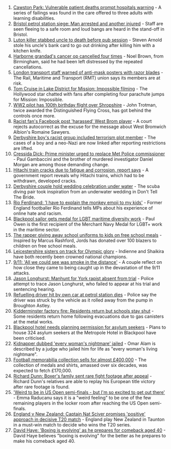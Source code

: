 1. [Cawston Park: Vulnerable patient deaths prompt hospitals warning](https://www.bbc.co.uk/news/uk-england-norfolk-58466839?at_medium=RSS&at_campaign=KARANGA) - A series of failings was found in the care offered to three adults with learning disabilities.
2. [Bristol petrol station siege: Man arrested and another injured](https://www.bbc.co.uk/news/uk-england-bristol-58500077?at_medium=RSS&at_campaign=KARANGA) - Staff are seen fleeing to a safe room and loud bangs are heard in the stand-off in Bristol.
3. [Luton killer stabbed uncle to death before pub session](https://www.bbc.co.uk/news/uk-england-beds-bucks-herts-58504956?at_medium=RSS&at_campaign=KARANGA) - Steven Arnold stole his uncle's bank card to go out drinking after killing him with a kitchen knife.
4. [Harborne grandad's cancer op cancelled four times](https://www.bbc.co.uk/news/uk-england-birmingham-58503318?at_medium=RSS&at_campaign=KARANGA) - Noel Brown, from Birmingham, said he had been left distressed by the repeated cancellations.
5. [London transport staff warned of anti-mask posters with razor blades](https://www.bbc.co.uk/news/uk-england-london-58499899?at_medium=RSS&at_campaign=KARANGA) - The Rail, Maritime and Transport (RMT) union says its members are at risk.
6. [Tom Cruise in Lake District for Mission: Impossible filming](https://www.bbc.co.uk/news/uk-england-cumbria-58506553?at_medium=RSS&at_campaign=KARANGA) - The Hollywood star chatted with fans after completing four parachute jumps for Mission: Impossible.
7. [WW2 pilot has 100th birthday flight over Shropshire](https://www.bbc.co.uk/news/uk-england-shropshire-58506749?at_medium=RSS&at_campaign=KARANGA) - John Trotman, twice awarded the Distinguished Flying Cross, has got behind the controls once more.
8. [Racist fan's Facebook post 'harassed' West Brom player](https://www.bbc.co.uk/news/uk-england-birmingham-58503963?at_medium=RSS&at_campaign=KARANGA) - A court rejects autocorrect as the excuse for the message about West Bromwich Albion's Romaine Sawyers.
9. [Derbyshire boy's racist group included terrorism plot member](https://www.bbc.co.uk/news/uk-england-derbyshire-58504074?at_medium=RSS&at_campaign=KARANGA) - The cases of a boy and a neo-Nazi are now linked after reporting restrictions are lifted.
10. [Cressida Dick: Prime minister urged to replace Met Police commissioner](https://www.bbc.co.uk/news/uk-england-london-58490698?at_medium=RSS&at_campaign=KARANGA) - Paul Gambaccini and the brother of murdered investigator Daniel Morgan are among those demanding change.
11. [Hitachi train cracks due to fatigue and corrosion, report says](https://www.bbc.co.uk/news/uk-england-58494275?at_medium=RSS&at_campaign=KARANGA) - A government report reveals why Hitachi trains, which had to be withdrawn, developed cracks.
12. [Derbyshire couple hold wedding celebration under water](https://www.bbc.co.uk/news/uk-england-derbyshire-58503034?at_medium=RSS&at_campaign=KARANGA) - The scuba diving pair took inspiration from an underwater wedding in Don't Tell The Bride.
13. [Rio Ferdinand: 'I have to explain the monkey emoji to my kids'](https://www.bbc.co.uk/news/uk-58503093?at_medium=RSS&at_campaign=KARANGA) - Former England footballer Rio Ferdinand tells MPs about his experience of online hate and racism.
14. [Blackpool sailor gets medal for LGBT maritime diversity work](https://www.bbc.co.uk/news/uk-england-lancashire-58502042?at_medium=RSS&at_campaign=KARANGA) - Paul Owen is the first recipient of the Merchant Navy Medal for LGBT+ work in the maritime sector.
15. [The rapper giving away school uniforms to kids on free school meals](https://www.bbc.co.uk/news/uk-england-london-58494041?at_medium=RSS&at_campaign=KARANGA) - Inspired by Marcus Rashford, Jords has donated over 100 blazers to children on free school meals.
16. [Leicestershire sisters on track for Olympic glory](https://www.bbc.co.uk/news/uk-england-leicestershire-58270963?at_medium=RSS&at_campaign=KARANGA) - Indienne and Shaikira have both recently been crowned national champions.
17. [9/11: 'All we could see was smoke in the distance'](https://www.bbc.co.uk/news/uk-england-birmingham-58486093?at_medium=RSS&at_campaign=KARANGA) - A couple reflect on how close they came to being caught up in the devastation of the 9/11 attacks.
18. [Jason Longhurst: Manhunt for York rapist absent from trial](https://www.bbc.co.uk/news/uk-england-york-north-yorkshire-58505406?at_medium=RSS&at_campaign=KARANGA) - Police attempt to trace Jason Longhurst, who failed to appear at his trial and sentencing hearing.
19. [Refuelling driver hit by own car at petrol station dies](https://www.bbc.co.uk/news/uk-england-leicestershire-58492104?at_medium=RSS&at_campaign=KARANGA) - Police say the driver was struck by the vehicle as it rolled away from the pump in Broughton Astley.
20. [Kidderminster factory fire: Residents return but schools stay shut](https://www.bbc.co.uk/news/uk-england-hereford-worcester-58497931?at_medium=RSS&at_campaign=KARANGA) - Some residents return home following evacuations due to gas canisters at the metal works.
21. [Blackpool hotel needs planning permission for asylum seekers](https://www.bbc.co.uk/news/uk-england-lancashire-58502599?at_medium=RSS&at_campaign=KARANGA) - Plans to house 324 asylum seekers at the Metropole Hotel in Blackpool have been criticised.
22. [Kidnapper dubbed 'every woman's nightmare' jailed](https://www.bbc.co.uk/news/uk-england-manchester-58498126?at_medium=RSS&at_campaign=KARANGA) - Omar Alam is described by a judge who jailed him for life as "every woman's living nightmare".
23. [Football memorabilia collection sells for almost £400,000](https://www.bbc.co.uk/news/uk-england-berkshire-58488577?at_medium=RSS&at_campaign=KARANGA) - The collection of medals and shirts, amassed over six decades, was expected to fetch £170,000.
24. [Richard Dunn: Boxer's family sent rare fight footage after appeal](https://www.bbc.co.uk/news/uk-england-york-north-yorkshire-58501497?at_medium=RSS&at_campaign=KARANGA) - Richard Dunn's relatives are able to replay his European title victory after rare footage is found.
25. ['Weird to be in US Open semi-finals - but I'm so excited to get out there'](https://www.bbc.co.uk/sport/tennis/58496167?at_medium=RSS&at_campaign=KARANGA) - Emma Raducanu says it is a "weird feeling" to be one of the few remaining players in the locker room after reaching the US Open semi-finals.
26. [England v New Zealand: Captain Nat Sciver promises 'positive' approach in decisive T20 match](https://www.bbc.co.uk/sport/cricket/58504043?at_medium=RSS&at_campaign=KARANGA) - England play New Zealand in Taunton in a must-win match to decide who wins the T20 series.
27. [David Haye: 'Boxing is evolving' as he prepares for comeback aged 40](https://www.bbc.co.uk/sport/boxing/58478985?at_medium=RSS&at_campaign=KARANGA) - David Haye believes "boxing is evolving" for the better as he prepares to make his comeback aged 40.
